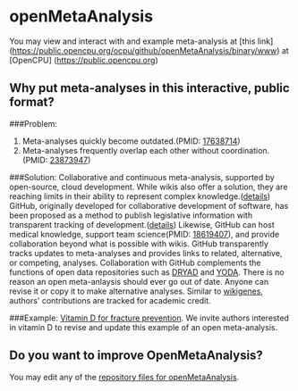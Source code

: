 openMetaAnalysis
==================

You may view and interact with and example meta-analysis at [this link] (https://public.opencpu.org/ocpu/github/openMetaAnalysis/binary/www) at [OpenCPU] (https://public.opencpu.org)

Why put meta-analyses in this interactive, public format?
-----------------------------------------------------
###Problem:

1.    Meta-analyses quickly become outdated.(PMID: [17638714](http://pubmed.gov/17638714))
2.    Meta-analyses frequently overlap each other without coordination.(PMID: [23873947](http://pubmed.gov/23873947))

###Solution:
Collaborative and continuous meta-analysis, supported by open-source, cloud development. While wikis also offer a solution, they are reaching limits in their ability to represent complex knowledge.([details](http://www.technologyreview.com/featuredstory/520446/the-decline-of-wikipedia/)) GitHub, originally developed for collaborative development of software, has been proposed as a method to publish legislative information with transparent tracking of development.([details](http://www.ted.com/talks/clay_shirky_how_the_internet_will_one_day_transform_government.html)) Likewise, GitHub can host medical knowledge, support team science(PMID: [18619407](http://pubmed.gov/18619407)), and provide collaboration beyond what is possible with wikis. GitHub transparently tracks updates to meta-analyses and provides links to related, alternative, or competing, analyses. Collaboration with GitHub complements the functions of open data repositories such as [DRYAD](http://datadryad.org/) and [YODA](http://medicine.yale.edu/core/projects/yodap/index.aspx). There is no reason an open meta-anlaysis should ever go out of date. Anyone can revise it or copy it to make alternative analyses. Similar to [wikigenes](https://www.wikigenes.org/), authors' contributions are tracked for academic credit.

###Example:
[Vitamin D for fracture prevention](https://github.com/openMetaAnalysis/Vitamin-D-for-fracture-prevention/blob/master/README.md).  We invite authors interested in vitamin D to revise and update this example of an open meta-analysis.

Do you want to improve OpenMetaAnalysis?
--------------------------------------------
You may edit any of the [repository files for openMetaAnalysis](https://github.com/openMetaAnalysis/binary).
